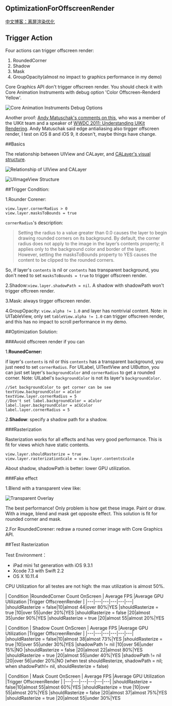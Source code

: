 ## OptimizationForOffscreenRender

[中文博客：离屏渲染优化](http://www.jianshu.com/p/ca51c9d3575b)

## Trigger Action

Four actions can trigger offscreen render:

1. RoundedCorner
2. Shadow
3. Mask
4. GroupOpacity(almost no impact to graphics performance in my demo)

Core Graphics API don't trigger offscreen render. You should check it with Core Animation Instruments with debug option 'Color Offscreen-Renderd Yellow'.

![Core Animation Instruments Debug Options](http://upload-images.jianshu.io/upload_images/37334-909659db842314aa.png?imageMogr2/auto-orient/strip%7CimageView2/2/w/1240)

Another proof: [Andy Matuschak's comments on this](https://lobste.rs/s/ckm4uw/a_performance-minded_take_on_ios_design/comments/itdkfh), who was a member of the UIKit team and a speaker of [WWDC 2011: Understanding UIKit Rendering](https://developer.apple.com/videos/play/wwdc2011/121/). Andy Matuschak said edge antialiasing also tirgger offscreen render, I test on iOS 8 and iOS 9, it doesn't, maybe things have change. 

##Basics

The relationship between UIView and CALayer, and [CALayer's visual structure](https://developer.apple.com/library/ios/documentation/Cocoa/Conceptual/CoreAnimation_guide/SettingUpLayerObjects/SettingUpLayerObjects.html#//apple_ref/doc/uid/TP40004514-CH13-SW19).

![Relationship of UIView and CALayer](https://github.com/seedante/iOS-Note/blob/master/GraphicsPerformance/Relationship%20of%20UIView%20and%20CALayer.png?raw=true)

![UIImageView Structure](https://github.com/seedante/iOS-Note/blob/master/GraphicsPerformance/UIImageView%20Structure.png?raw=true)


##Trigger Condition:

1.Rounder Corener: 

	view.layer.cornerRadius > 0 
	view.layer.masksToBounds = true	
	
`cornerRadius`'s description:	
	
>Setting the radius to a value greater than 0.0 causes the layer to begin drawing rounded corners on its background. By default, the corner radius does not apply to the image in the layer’s contents property; it applies only to the background color and border of the layer. However, setting the masksToBounds property to YES causes the content to be clipped to the rounded corners.


So, if layer's `contents` is nil or `contents` has transparent background, you don't need to set `masksToBounds = true` to trigger offscreen render.
	
2.Shadow:`view.layer.shadowPath = nil`. A shadow with shadowPath won't trigger offcreen render.

3.Mask: always tirgger offscreen render.

4.GroupOpacity: `view.alpha != 1.0` and layer has nontrivial content. Note: in UITableView, only set `tableView.alpha != 1.0` can trigger offscreen render, and this has no impact to scroll performance in my demo.


##Optimization Solution:


###Avoid offscreen render if you can

1.**RounedCorner:**

if layer's `contents` is nil or this `contents` has a transparent background, you just need to set `cornerRadius`. For UILabel, UITextView and UIButton, you can just set layer's `backgroundColor` and `cornerRadius` to get a rounded corner. Note: UILabel's `backgroundColor` is not its layer's `backgroundColor`.
 
    //Set backgroundColor to get corner can be see 
    textView.backgroundColor = aColor
    textView.layer.cornerRadius = 5
    //Don't set label.backgroundColor = aColor
    label.layer.backgroundColor = aCGColor
    label.layer.cornerRadius = 5 
     
2.**Shadow**: specify a shadow path for a shadow.

###Rasterization

Rasterization works for all effects and has very good performance. This is fit for views which have static contents.

    view.layer.shouldRasterize = true
    view.layer.rasterizationScale = view.layer.contentsScale
About shadow, shadowPath is better: lower GPU utilization.

###Fake effect

1.Blend with a transparent view like:

![Transparent Overlay](https://github.com/seedante/iOS-Note/blob/master/GraphicsPerformance/Transparent%20Overlay.png?raw=true)

The best performance! Only problem is how get these image. Paint or draw. With a image, blend and mask get opposite effect. This solution is fit for rounded corner and mask. 

2.For RoundedCorener: redraw a rouned corner image with Core Graphics API. 

##Test Rasterization

Test Environment：

- iPad mini 1st generation with iOS 9.3.1
- Xcode 7.3 with Swift 2.2
- OS X 10.11.4

CPU Utilization for all testes are not high: the max utilization is almost 50%.

| Condition |RoundedCorner Count OnScreen | Average FPS |Average GPU Utilization |Trigger OffscreenRender | 
|---|---|---|---|---|---|
|shouldRasterize = false|10|almost 44|over 80%|YES
|shouldRasterize = true |10|over 55|under 20%|YES
|shouldRasterize = false |20|almost 35|under 90%|YES
|shouldRasterize = true |20|almost 55|almost 20%|YES

| Condition | Shadow Count OnScreen | Average FPS |Average GPU Utilization |Trigger OffscreenRender | 
|---|---|---|---|---|---|
|shouldRasterize = false|10|almost 38|almost 73%|YES
|shouldRasterize = true |10|over 55|under 30%|YES
|shadowPath != nil |10|over 56|under 15%|NO
|shouldRasterize = false |20|almost 22|almost 80%|YES
|shouldRasterize = true |20|almost 55|under 40%|YES
|shadowPath != nil |20|over 56|under 20%|NO
(when test shouldResterize, shadowPath = nil; when shadowPath!= nil, shouldResterize = false)

| Condition | Mask Count OnScreen | Average FPS |Average GPU Utilization |Trigger OffscreenRender | 
|---|---|---|---|---|---|
|shouldRasterize = false|10|almost 55|almost 60%|YES
|shouldRasterize = true |10|over 55|almost 20%|YES
|shouldRasterize = false |20|almost 37|almost 75%|YES
|shouldRasterize = true |20|almost 55|under 30%|YES
